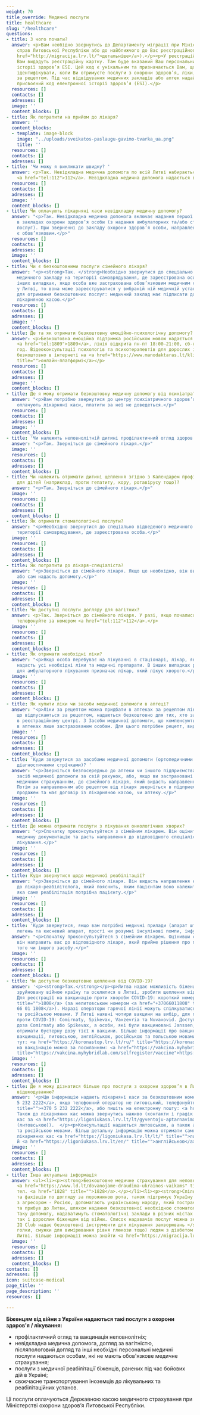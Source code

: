 ```yaml
---
weight: 70
title_override: Медичні послуги
title: healthcare
slug: "/healthcare"
questions:
- title: З чого почати?
  answer: <p>Вам необідно звернутись до Департаменту міграції при Міністерстві внутрішніх
    справ Литовської Республіки або до найближчого до Вас реєстраційного центру (<a
    href="http://migracija.lrv.lt/">детальніше</a>).</p><p>У реєстраційному центрі
    Вам видадуть реєстраційну картку. Там буде вказаний Ваш персональний код електронної
    історії здоров’я ESI. Цей код є унікальним та призначається Вам, щоб вас могли
    ідентифікувати, коли Ви отримуєте послуги з охорони здоров’я, ліки, що відпускаються
    за рецептом. Під час відвідування медичних закладів або аптек надайте спеціалістам
    присвоєний код електронної історії здоров’я (ESI).</p>
  resources: []
  contacts: []
  adresses: []
  image: ''
  content_blocks: []
- title: Як потрапити на прийом до лікаря?
  answer: ''
  content_blocks:
  - template: image-block
    image: "../uploads/sveikatos-paslaugu-gavimo-tvarka_ua.png"
    title: ''
  resources: []
  contacts: []
  adresses: []
- title: 'Чи можу я викликати швидку? '
  answer: <p>Так. Невідкладна медична допомога по всій Литві набирається за номером
    <a href="tel:112">112</a>. Невідкладна медична допомога надається всім безкоштовно.</p>
  resources: []
  contacts: []
  adresses: []
  image: ''
  content_blocks: []
- title: Чи оплачують лікарняні каси невідкладну медичну допомогу?
  answer: "<p>Так. Невідкладна медична допомога включає надання першої медичної допомоги
    в закладах охорони здоров’я особи (з надання амбулаторних та/або стаціонарних
    послуг). При зверненні до закладу охорони здоров’я особи, направлення лікаря не
    є обов’язковим.</p>"
  resources: []
  contacts: []
  adresses: []
  image: ''
  content_blocks: []
- title: Чи є безкоштовними послуги сімейного лікаря?
  answer: "<p><strong>Так. </strong>Необхідно звернутися до спеціально відведеного
    медичного закладу на території самоврядування, де зареєстрована особа.</p><p>В
    інших випадках, якщо особа вже застрахована обов’язковим медичним страхуванням
    у Литві, то вона може зареєструватися у вибраній ній медичній установі. Важливо,
    для отримання безкоштовних послуг: медичний заклад має підписати договір з територіальною
    лікарняною касою.</p>"
  resources: []
  contacts: []
  adresses: []
  image: ''
  content_blocks: []
- title: Де та як отримати безкоштовну емоційно-психологічну допомогу?
  answer: <p>Безкоштовна емоційна підтримка російською мовою надається за телефоном
    <a href="tel:1809">1809</a>, лінія відкрита пн-пт 18:00–21:00, сб-нд 12:00–15:00
    год. Відеоконсультації психологів та психотерапевтів для дорослих і дітей доступні
    безкоштовно в інтернеті на <a href="https://www.manodaktaras.lt/klinika/psichologine-pagalba-ukrainos-zmonems/2405"
    title="">онлайн-платформі</a></p>
  resources: []
  contacts: []
  adresses: []
  image: ''
  content_blocks: []
- title: Де я можу отримати безкоштовну медичну допомогу від психіатра?
  answer: "<p>Вам потрібно звернутися до центру психіатричного здоров’я, де цю допомогу
    оплачують лікарняні каси, платити за неї не доведеться.</p>"
  resources: []
  contacts: []
  adresses: []
  image: ''
  content_blocks: []
- title: 'Чи належить неповнолітній дитині профілактичний огляд здоров’я? '
  answer: "<p>Так. Зверніться до сімейного лікаря.</p>"
  image: ''
  resources: []
  contacts: []
  adresses: []
  content_blocks: []
- title: Чи належить отримати дитині щеплення згідно з Календарем профілактичних щеплень
    для дітей (наприклад, проти гепатиту, кору, ротавірусу тощо)?
  answer: "<p>Так. Зверніться до сімейного лікаря.</p>"
  image: ''
  resources: []
  contacts: []
  adresses: []
  content_blocks: []
- title: Як отримати стоматологічні послуги?
  answer: "<p>Необхідно звернутися до спеціально відведеного медичного закладу на
    території самоврядування, де зареєстрована особа.</p>"
  image: ''
  resources: []
  contacts: []
  adresses: []
  content_blocks: []
- title: Як потрапити до лікаря-спеціаліста?
  answer: "<p>Зверніться до сімейного лікаря. Якщо це необхідно, він видасть направлення
    або сам надасть допомогу.</p>"
  image: ''
  resources: []
  contacts: []
  adresses: []
  content_blocks: []
- title: Чи доступні послуги догляду для вагітних?
  answer: <p>Так. Зверніться до сімейного лікаря. У разі, якщо почалися пологи, негайно
    телефонуйте за номером <a href="tel:112">112</a>.</p>
  image: ''
  resources: []
  contacts: []
  adresses: []
  content_blocks: []
- title: Як отримати необхідні ліки?
  answer: "<p>Якщо особа перебуває на лікуванні в стаціонарі, лікар, який її лікує,
    надасть усі необхідні ліки та медичні препарати. В інших випадках рецептурні ліки
    для амбулаторного лікування призначає лікар, який лікує хворого.</p>"
  image: ''
  resources: []
  contacts: []
  adresses: []
  content_blocks: []
- title: Як купити ліки чи засоби медичної допомоги в аптеці?
  answer: "<p>Ліки за рецептом можна придбати в аптеках за рецептом лікаря. Усі ліки,
    що відпускаються за рецептом, надаються безкоштовно для тих, хто зареєстрований
    в реєстраційному центрі. 3 Засоби медичної допомоги, що компенсуються, надаються
    в аптеках лише застрахованим особам. Для цього потрібен рецепт, виданий лікарем.</p>"
  image: ''
  resources: []
  contacts: []
  adresses: []
  content_blocks: []
- title: 'Куди звернутися за засобами медичної допомоги (ортопедичними шинами, підгузками,
    діагностичними стрічками)? '
  answer: "<p>Зверніться безпосередньо до аптеки чи іншого підприємства, щоб отримати
    засіб медичної допомоги за свій рахунок, або, якщо ви застраховані обов’язковим
    медичним страхуванням, до сімейного лікаря, який видасть направлення чи рецепт.
    Потім за направленням або рецептом від лікаря зверніться в підприємство, що займається
    продажем та має договір із лікарняною касою, чи аптеку.</p>"
  image: ''
  resources: []
  contacts: []
  adresses: []
  content_blocks: []
- title: Де можна отримати послуги з лікування онкологічних хворих?
  answer: "<p>Спочатку проконсультуйтеся з сімейним лікарем. Він оцінить стан та наявну
    медичну документацію та дасть направлення до відповідного спеціаліста для подальшого
    лікування.</p>"
  image: ''
  resources: []
  contacts: []
  adresses: []
  content_blocks: []
- title: Куди звернутися щодо медичної реабілітації?
  answer: "<p>Зверніться до сімейного лікаря. Він видасть направлення на консультацію
    до лікаря-реабілітолога, який пояснить, яким пацієнтам воно належить, і вирішить,
    яка саме реабілітація потрібна пацієнту.</p>"
  image: ''
  resources: []
  contacts: []
  adresses: []
  content_blocks: []
- title: 'Куди звернутися, якщо вам потрібні медичні прилади (апарат штучної вентиляції
    легень та кисневий апарат, прості чи розумні інсулінові помпи, інфузійні насоси)? '
  answer: "<p>Спочатку проконсультуйтеся з сімейним лікарем. Оцінивши стан і потребу,
    він направить вас до відповідного лікаря, який прийме рішення про призначення
    того чи іншого засобу.</p>"
  image: ''
  resources: []
  contacts: []
  adresses: []
  content_blocks: []
- title: Чи доступне безкоштовне щеплення від COVID-19?
  answer: '<p><strong>Так.</strong></p><p>Литва надає можливість біженцям, які покинули
    зруйновану війною країну та оселилися в Литві, зробити щеплення від COVID-19.
    Для реєстрації на вакцинацію проти хвороби COVID-19: короткий номер <a href="1808"
    title="">1808</a> (за нелитовським номером <a href="+37066011808" title="">+370
    66 01 1808</a>). Наразі оператори гарячої лінії можуть спілкуватися англійською
    та російською мовами. У Литві наявні чотири вакцини на вибір, для первинної вакцинації
    проти COVID-19: Comirnaty, Spikevax, Vaxzevria та Nuvaxovid. Доступна бустерна
    доза Comirnaty або Spikevax, а особи, які були вакциновані Janssen, також можуть
    отримати бустерну дозу тієї ж вакцини. Більше інформації про вакцини та процес
    вакцинації, литовською, англійською, російською та польською мовами можна знайти
    тут: <a href="https://koronastop.lrv.lt/ru/" title="https://koronastop.lrv.lt/ru/">https://koronastop.lrv.lt/ru/</a></p><p>Зареєструватись
    на вакцінацію можна за посиланням: <a href="https://vakcina.myhybridlab.com/selfregister/vaccine"
    title="https://vakcina.myhybridlab.com/selfregister/vaccine">https://vakcina.myhybridlab.com/selfregister/vaccine</a></p>'
  image: ''
  resources: []
  contacts: []
  adresses: []
  content_blocks: []
- title: Де я можу дізнатися більше про послуги з охорони здоров’я в Литві, що підлягають
    відшкодуванню?
  answer: '<p>Цю інформацію надають лікарняні каси за безкоштовним номером <a href="tel:852322222">8
    5 232 2222</a>, якщо телефонний оператор не литовський, телефонуйте <a href="+37052322222"
    title="">+370 5 232 2222</a>, або пишіть на електронну пошту: <a href="mailto:info@vlk.lt">info@vlk.lt</a>.
    Також до лікарняних кас можна звернутись наживо (контакти і графік роботи лікарняних
    кас за <a href="https://ligoniukasa.lrv.lt/lt/gyventoju-aptarnavimas" title="">посиланням</a>
    (литовською)).  </p><p>Консультації надаються литовською, а також англійською
    та російською мовами. Більш детальну інформацію можна отримати самостійно на веб-сайті
    лікарняних кас <a href="https://ligoniukasa.lrv.lt/lt/" title="">литовською</a>
    й <a href="https://ligoniukasa.lrv.lt/en/" title="">англійською</a> мовами.</p>'
  image: ''
  resources: []
  contacts: []
  adresses: []
  content_blocks: []
- title: Інша актуальна інформація
  answer: <ul><li><p><strong>Безкоштовне медичне страхування для неповнолітніх</strong>
    <a href="https://www.ld.lt/dovanojame-draudima-ukrainos-vaikams" title="https://www.ld.lt/dovanojame-draudima-ukrainos-vaikams"><strong>https://www.ld.lt/dovanojame-draudima-ukrainos-vaikams</strong></a>,
    тел. <a href="1828" title="">1828</a>.</p></li><li><p><strong>Спільнота стоматологів
    та фахівців по догляду за порожниною рота, також підтримує Україну у боротьбі
    з агресором - Росією, допомагають українському народу, який постраждав від війни
    та прибув до Литви, шляхом надання безкоштовної необхідною стоматологічною допомогою</strong>.
    Таку допомогу, надаватимуть стоматологічні заклади в різних містах Литви, як дітям,
    так і дорослим біженцям від війни. Список надавачів послуг можна знайти <a href="https://odontologurumai.lt/lt/apie-rumus/naujienos/1859-%C4%AFstaigos,-teikian%C4%8Dios-nemokam%C4%85-b%C5%ABtin%C4%85j%C4%85-pagalb%C4%85-nukent%C4%97jusiems-nuo-karo-ukrainoje"><strong>тут</strong></a>.</p></li><li><p><strong>Diabeto
    IQ Club надає безкоштовні інструменти для лікування захворювань </strong>(інсулін,
    голки, смужки для вимірювання рівня глюкози тощо) людям з діабетом 1 типу по всій
    Литві. Більше інформації можна знайти <a href="https://migracija.lrv.lt/uploads/migracija/documents/files/Cukrinis%20diabetas(2).pdf"><strong>тут.</strong></a></p></li></ul>
  image: ''
  resources: []
  contacts: []
  adresses: []
  content_blocks: []
contacts: []
adresses: []
icon: suitcase-medical
page_title: ''
page_description: ''
resources: []

---
```

**Біженцям від війни з України надаються такі послуги з охорони здоров'я / лікування:**

* профілактичний огляд та вакцинація неповнолітніх;
* невідкладна медична допомога, догляд за вагітністю, післяпологовий догляд та інші необхідні персональні медичні послуги надаються особам, які не мають обов'язкове медичне страхування;
* послуги з медичної реабілітації біженців, ранених під час бойових дій в Україні;
* своєчасне транспортування іноземців до лікувальних та реабілітаційних установ.

Ці послуги оплачуються Державною касою медичного страхування при Міністерстві охорони здоров’я Литовської Республіки.